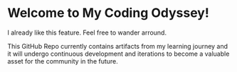 # Welcome to My Coding Odyssey!

I already like this feature. Feel free to wander arround.

This GitHub Repo currently contains artifacts from my learning journey and it will undergo continuous development and iterations to become a valuable asset for the community in the future.
<!--
[![.NET](https://img.shields.io/badge/C%23%20.NET-Eco-blueviolet)](https://dotnet.microsoft.com/)
[![ML.NET Basics](https://img.shields.io/badge/ML.NET-Basics-orange)](https://dotnet.microsoft.com/apps/machinelearning-ai/ml-dotnet)

[![OpenCV](https://img.shields.io/badge/OpenCV-Library-green)](https://opencv.org/)


[![Google Mediapipe](https://img.shields.io/badge/Google%20Mediapipe-Framework-yellow)](https://mediapipe.dev/)

[![JS Basics](https://img.shields.io/badge/JavaScript-Basics-yellow)](https://developer.mozilla.org/en-US/docs/Web/JavaScript/Guide)
